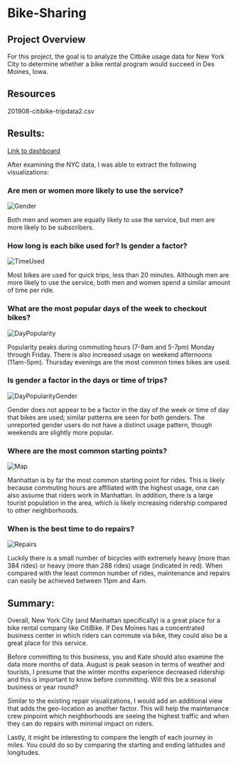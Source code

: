 # Bike-Sharing

## Project Overview
For this project, the goal is to analyze the Citbike usage data for New York City to determine whether a bike rental program would succeed in Des Moines, Iowa.

## Resources
201908-citibike-tripdata2.csv

## Results: 
[Link to dashboard](https://public.tableau.com/profile/kaitlin.rockway#!/vizhome/NYC_Citibike_Analysis_Challenge/Analysis)

After examining the NYC data, I was able to extract the following visualizations:

### Are men or women more likely to use the service?
![Gender](https://github.com/krockway/Bike-Sharing/blob/main/images/Gender.png)

Both men and women are equally likely to use the service, but men are more likely to be subscribers. 

### How long is each bike used for? Is gender a factor?
![TimeUsed](https://github.com/krockway/Bike-Sharing/blob/main/images/TimeUsed.png)

Most bikes are used for quick trips, less than 20 minutes. Although men are more likely to use the service, both men and women spend a similar amount of time per ride.

### What are the most popular days of the week to checkout bikes?
![DayPopularity](https://github.com/krockway/Bike-Sharing/blob/main/images/DayPopularity.png)

Popularity peaks during commuting hours (7-9am and 5-7pm) Monday through Friday. There is also increased usage on weekend afternoons (11am-5pm). Thursday evenings are the most common times bikes are used.

### Is gender a factor in the days or time of trips?
![DayPopularityGender](https://github.com/krockway/Bike-Sharing/blob/main/images/DayPopularityGender.png)

Gender does not appear to be a factor in the day of the week or time of day that bikes are used; similar patterns are seen for both genders. The unreported gender users do not have a distinct usage pattern, though weekends are slightly more popular.

### Where are the most common starting points?
![Map](https://github.com/krockway/Bike-Sharing/blob/main/images/Map.png)

Manhattan is by far the most common starting point for rides. This is likely because commuting hours are affiliated with the highest usage, one can also assume that riders work in Manhattan. In addition, there is a large tourist population in the area, which is likely increasing ridership compared to other neighborhoods.

### When is the best time to do repairs?
![Repairs](https://github.com/krockway/Bike-Sharing/blob/main/images/Repairs.png)

Luckily there is a small number of bicycles with extremely heavy (more than 384 rides) or heavy (more than 288 rides) usage (indicated in red). When compared with the least common number of rides, maintenance and repairs can easily be achieved between 11pm and 4am.

## Summary:

Overall, New York City (and Manhattan specifically) is a great place for a bike rental company like CitiBike. If Des Moines has a concentrated business center in which riders can commute via bike, they could also be a great place for this service. 

Before committing to this business, you and Kate should also examine the data more months of data. August is peak season in terms of weather and tourists, I presume that the winter months experience decreased ridership and this is important to know before committing. Will this be a seasonal business or year round?

Similar to the existing repair visualizations, I would add an additional view that adds the geo-location as another factor. This will help the maintenance crew pinpoint which neighborhoods are seeing the highest traffic and when they can do repairs with minimal impact on riders.

Lastly, it might be interesting to compare the length of each journey in miles. You could do so by comparing the starting and ending latitudes and longitudes.